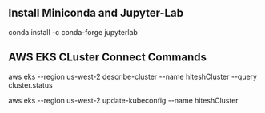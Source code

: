 ## Install Miniconda and Jupyter-Lab

conda install -c conda-forge jupyterlab

## AWS EKS CLuster Connect Commands

aws eks --region us-west-2 describe-cluster --name hiteshCluster --query cluster.status

aws eks --region us-west-2 update-kubeconfig --name hiteshCluster

